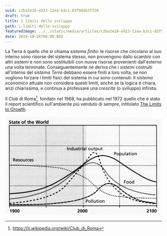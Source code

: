 ```yaml
---
uuid: c2ba2e10-e923-11ea-b3c1-83f9d9b37f28
draft: true
title: I limiti dello sviluppo
path: i-limiti-dello-sviluppo
featuredImage: ../../static/media/articles/c2ba2e10-e923-11ea-b3c1-83f9d9b37f28/ltg-base-case-scenario-2004.jpg
date: 2019-10-26T00:00:00Z
---
```


La Terra è quello che si chiama _sistema finito_: le risorse che circolano al suo interno sono risorse del sistema stesso, non provengono dallo scambio con altri sistemi e non sono sostituibili con nuove risorse provenienti dall'esterno una volta terminate.
Conseguentemente ne deriva che i _sistemi_ costruiti all'interno del _sistema Terra_ debbano essere finiti a loro volta, se non vogliono forzare i limiti fisici del sistema in cui sono contenuti.
Il _sistema economico_ attuale non considera questi limiti, anche se la logica è chiara, anzi chiarissima, e continua a professare una _crescita_ (o sviluppo) infinita.

Il Club di Roma[^limits-to-growth], fondato nel 1968, ha pubblicato nel 1972 quello che è stato il report scientifico sull'ambiente più venduto di sempre, intitolato [The Limits to Growth](http://www.donellameadows.org/wp-content/userfiles/Limits-to-Growth-digital-scan-version.pdf).

![LTG Base Case Scenario](../../static/media/img/LTG-base-case-scenario-2004.jpg)

[^limits-to-growth]: https://it.wikipedia.org/wiki/Club_di_Roma
